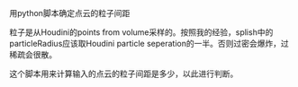 用python脚本确定点云的粒子间距

粒子是从Houdini的points from volume采样的。按照我的经验，splish中的particleRadius应该取Houdini particle seperation的一半。否则过密会爆炸，过稀疏会很散。

这个脚本用来计算输入的点云的粒子间距是多少，以此进行判断。